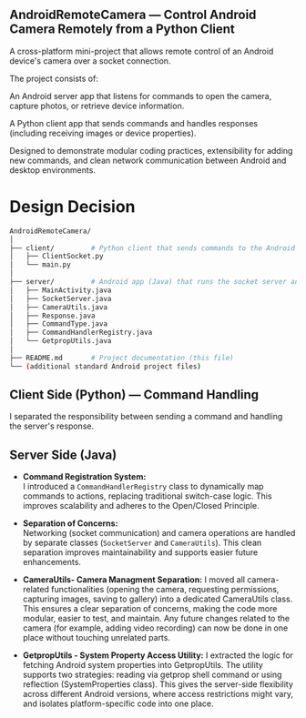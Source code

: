
## AndroidRemoteCamera — Control Android Camera Remotely from a Python Client

A cross-platform mini-project that allows remote control of an Android device's camera over a socket connection.

The project consists of:

An Android server app that listens for commands to open the camera, capture photos, or retrieve device information.

A Python client app that sends commands and handles responses (including receiving images or device properties).

Designed to demonstrate modular coding practices, extensibility for adding new commands, and clean network communication between Android and desktop environments.


# Design Decision


```bash
AndroidRemoteCamera/
│
├── client/         # Python client that sends commands to the Android server
│   ├── ClientSocket.py
│   └── main.py
│
├── server/         # Android app (Java) that runs the socket server and camera control logic
│   ├── MainActivity.java
│   ├── SocketServer.java
│   ├── CameraUtils.java
│   ├── Response.java
│   ├── CommandType.java
│   ├── CommandHandlerRegistry.java
│   └── GetpropUtils.java
│
├── README.md       # Project documentation (this file)
└── (additional standard Android project files)
```
##  Client Side (Python) — Command Handling
I separated the responsibility between sending a command and handling the server's response.

## Server Side (Java)

- **Command Registration System:**  
  I introduced a `CommandHandlerRegistry` class to dynamically map commands to actions, replacing traditional switch-case logic. This improves scalability and adheres to the Open/Closed Principle.

- **Separation of Concerns:**  
  Networking (socket communication) and camera operations are handled by separate classes (`SocketServer` and `CameraUtils`). This clean separation improves maintainability and supports easier future enhancements.

- **CameraUtils- Camera Managment Separation:**
  I moved all camera-related functionalities (opening the camera, requesting permissions,   capturing images, saving to gallery) into a dedicated CameraUtils class. This ensures a clear separation of concerns, making the code more modular, easier to test, and maintain. Any future changes related to the camera (for example, adding video recording) can now be done in one place without touching unrelated parts.
  
- **GetpropUtils - System Property Access Utility:**
    I extracted the logic for fetching Android system properties into GetpropUtils.
    The utility supports two strategies: reading via getprop shell command or using reflection  (SystemProperties class). This gives the server-side flexibility across different Android    versions, where access restrictions might vary, and isolates platform-specific code into one place.





